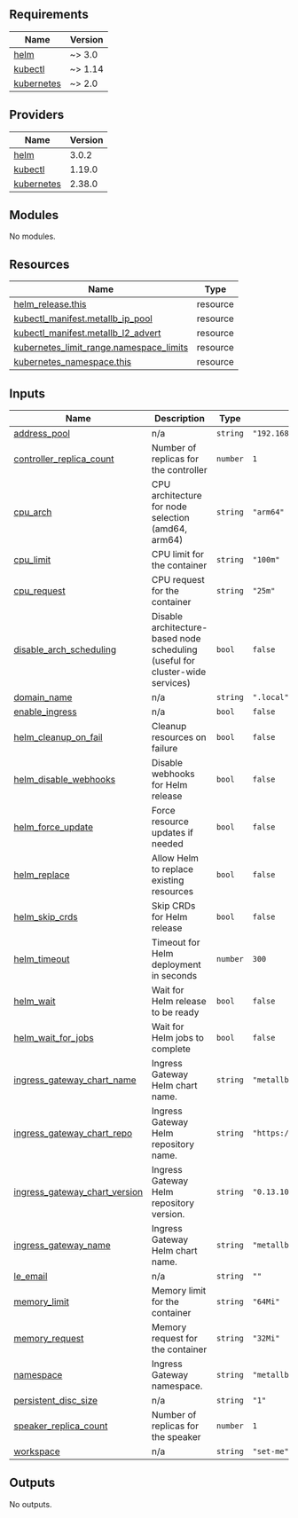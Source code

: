 <!-- BEGIN_TF_DOCS -->
## Requirements

| Name | Version |
|------|---------|
| <a name="requirement_helm"></a> [helm](#requirement\_helm) | ~> 3.0 |
| <a name="requirement_kubectl"></a> [kubectl](#requirement\_kubectl) | ~> 1.14 |
| <a name="requirement_kubernetes"></a> [kubernetes](#requirement\_kubernetes) | ~> 2.0 |

## Providers

| Name | Version |
|------|---------|
| <a name="provider_helm"></a> [helm](#provider\_helm) | 3.0.2 |
| <a name="provider_kubectl"></a> [kubectl](#provider\_kubectl) | 1.19.0 |
| <a name="provider_kubernetes"></a> [kubernetes](#provider\_kubernetes) | 2.38.0 |

## Modules

No modules.

## Resources

| Name | Type |
|------|------|
| [helm_release.this](https://registry.terraform.io/providers/hashicorp/helm/latest/docs/resources/release) | resource |
| [kubectl_manifest.metallb_ip_pool](https://registry.terraform.io/providers/gavinbunney/kubectl/latest/docs/resources/manifest) | resource |
| [kubectl_manifest.metallb_l2_advert](https://registry.terraform.io/providers/gavinbunney/kubectl/latest/docs/resources/manifest) | resource |
| [kubernetes_limit_range.namespace_limits](https://registry.terraform.io/providers/hashicorp/kubernetes/latest/docs/resources/limit_range) | resource |
| [kubernetes_namespace.this](https://registry.terraform.io/providers/hashicorp/kubernetes/latest/docs/resources/namespace) | resource |

## Inputs

| Name | Description | Type | Default | Required |
|------|-------------|------|---------|:--------:|
| <a name="input_address_pool"></a> [address\_pool](#input\_address\_pool) | n/a | `string` | `"192.168.169.30-192.168.169.60"` | no |
| <a name="input_controller_replica_count"></a> [controller\_replica\_count](#input\_controller\_replica\_count) | Number of replicas for the controller | `number` | `1` | no |
| <a name="input_cpu_arch"></a> [cpu\_arch](#input\_cpu\_arch) | CPU architecture for node selection (amd64, arm64) | `string` | `"arm64"` | no |
| <a name="input_cpu_limit"></a> [cpu\_limit](#input\_cpu\_limit) | CPU limit for the container | `string` | `"100m"` | no |
| <a name="input_cpu_request"></a> [cpu\_request](#input\_cpu\_request) | CPU request for the container | `string` | `"25m"` | no |
| <a name="input_disable_arch_scheduling"></a> [disable\_arch\_scheduling](#input\_disable\_arch\_scheduling) | Disable architecture-based node scheduling (useful for cluster-wide services) | `bool` | `false` | no |
| <a name="input_domain_name"></a> [domain\_name](#input\_domain\_name) | n/a | `string` | `".local"` | no |
| <a name="input_enable_ingress"></a> [enable\_ingress](#input\_enable\_ingress) | n/a | `bool` | `false` | no |
| <a name="input_helm_cleanup_on_fail"></a> [helm\_cleanup\_on\_fail](#input\_helm\_cleanup\_on\_fail) | Cleanup resources on failure | `bool` | `false` | no |
| <a name="input_helm_disable_webhooks"></a> [helm\_disable\_webhooks](#input\_helm\_disable\_webhooks) | Disable webhooks for Helm release | `bool` | `false` | no |
| <a name="input_helm_force_update"></a> [helm\_force\_update](#input\_helm\_force\_update) | Force resource updates if needed | `bool` | `false` | no |
| <a name="input_helm_replace"></a> [helm\_replace](#input\_helm\_replace) | Allow Helm to replace existing resources | `bool` | `false` | no |
| <a name="input_helm_skip_crds"></a> [helm\_skip\_crds](#input\_helm\_skip\_crds) | Skip CRDs for Helm release | `bool` | `false` | no |
| <a name="input_helm_timeout"></a> [helm\_timeout](#input\_helm\_timeout) | Timeout for Helm deployment in seconds | `number` | `300` | no |
| <a name="input_helm_wait"></a> [helm\_wait](#input\_helm\_wait) | Wait for Helm release to be ready | `bool` | `false` | no |
| <a name="input_helm_wait_for_jobs"></a> [helm\_wait\_for\_jobs](#input\_helm\_wait\_for\_jobs) | Wait for Helm jobs to complete | `bool` | `false` | no |
| <a name="input_ingress_gateway_chart_name"></a> [ingress\_gateway\_chart\_name](#input\_ingress\_gateway\_chart\_name) | Ingress Gateway Helm chart name. | `string` | `"metallb"` | no |
| <a name="input_ingress_gateway_chart_repo"></a> [ingress\_gateway\_chart\_repo](#input\_ingress\_gateway\_chart\_repo) | Ingress Gateway Helm repository name. | `string` | `"https://metallb.github.io/metallb"` | no |
| <a name="input_ingress_gateway_chart_version"></a> [ingress\_gateway\_chart\_version](#input\_ingress\_gateway\_chart\_version) | Ingress Gateway Helm repository version. | `string` | `"0.13.10"` | no |
| <a name="input_ingress_gateway_name"></a> [ingress\_gateway\_name](#input\_ingress\_gateway\_name) | Ingress Gateway Helm chart name. | `string` | `"metallb"` | no |
| <a name="input_le_email"></a> [le\_email](#input\_le\_email) | n/a | `string` | `""` | no |
| <a name="input_memory_limit"></a> [memory\_limit](#input\_memory\_limit) | Memory limit for the container | `string` | `"64Mi"` | no |
| <a name="input_memory_request"></a> [memory\_request](#input\_memory\_request) | Memory request for the container | `string` | `"32Mi"` | no |
| <a name="input_namespace"></a> [namespace](#input\_namespace) | Ingress Gateway namespace. | `string` | `"metallb-system"` | no |
| <a name="input_persistent_disc_size"></a> [persistent\_disc\_size](#input\_persistent\_disc\_size) | n/a | `string` | `"1"` | no |
| <a name="input_speaker_replica_count"></a> [speaker\_replica\_count](#input\_speaker\_replica\_count) | Number of replicas for the speaker | `number` | `1` | no |
| <a name="input_workspace"></a> [workspace](#input\_workspace) | n/a | `string` | `"set-me"` | no |

## Outputs

No outputs.
<!-- END_TF_DOCS -->
